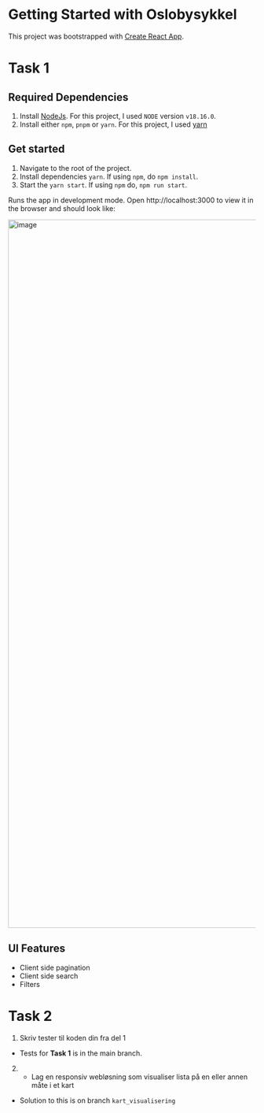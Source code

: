 # Getting Started with Oslobysykkel

This project was bootstrapped with [Create React App](https://github.com/facebook/create-react-app).

# Task 1

## Required Dependencies

1. Install [NodeJs](https://nodejs.org/en). For this project, I used `NODE` version `v18.16.0`.
2. Install either `npm`, `pnpm` or `yarn`. For this project, I used [yarn](https://classic.yarnpkg.com/en/)

## Get started

1. Navigate to the root of the project.
2. Install dependencies `yarn`. If using `npm`, do `npm install`.
3. Start the `yarn start`. If using `npm` do, `npm run start`.

Runs the app in development mode. Open http://localhost:3000 to view it in the browser and should look like:

<img width="1440" alt="image" src="https://user-images.githubusercontent.com/2022919/232900487-87387ddd-8474-4f50-abf2-04e56132fb19.png">

## UI Features

- Client side pagination
- Client side search
- Filters

# Task 2

1. Skriv tester til koden din fra del 1

- Tests for **Task 1** is in the main branch.

2. - Lag en responsiv webløsning som visualiser lista på en eller annen måte i et kart

- Solution to this is on branch `kart_visualisering`
